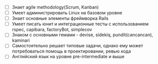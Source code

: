 - [ ] Знает agile methodology(Scrum, Kanban)
- [ ] Умеет администрировать Linux на базовом уровне
- [ ] Знает основные элементы фреймворка Rails
- [ ] Умеет писать юнит и интеграционные тесты с использованием rspec, capibara, factoryBot, simplecov
- [ ] Знаком с основными гемами - devise, sidekiq, pundit(cancancan), kaminari
- [ ] Самостоятельно решает типовые задачи, однако ему может потребоваться помощь в проектировании, ревью кода
- [ ] Английский язык на уровне pre-intermediate и выше
